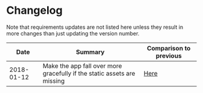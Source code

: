 # Changelog

Note that requirements updates are not listed here unless they result in more changes than just updating the version number.

|Date|Summary|Comparison to previous|
|---|---|---|
|2018-01-12|Make the app fall over more gracefully if the static assets are missing| [Here](ec499f7dfc827dc902d2ff0396f096c26015d9fc...58e70373d9d6bdbf5d81ce5c9750dd6294c8292f)
